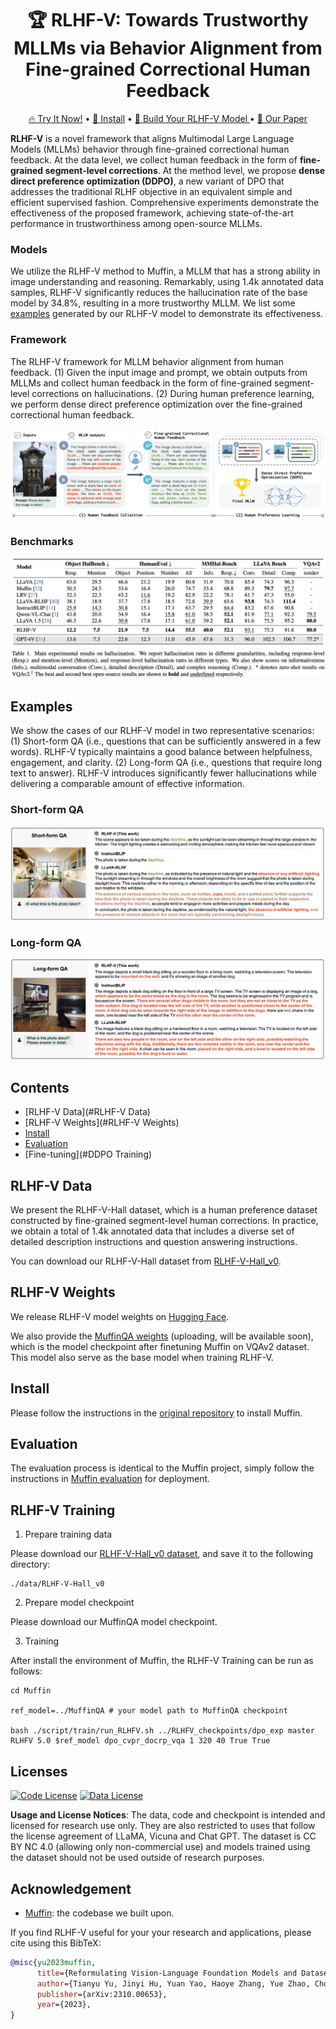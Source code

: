 <div align="center">

# 🏆 RLHF-V: Towards Trustworthy MLLMs via Behavior Alignment from Fine-grained Correctional Human Feedback

<p align="center">
  <a href="http://120.92.209.146:8081/">🔥 Try It Now!</a> •
  <a href="#Install">🔧 Install</a> •
  <a href="#RLHF-V Training"> 🙌 Build Your RLHF-V Model </a> •
  <a href="#"> 📄 Our Paper </a>
</p>

</div>

**RLHF-V** is a novel framework that aligns Multimodal Large Language Models (MLLMs) behavior through fine-grained correctional human feedback. At the data level, we collect human feedback in the form of **fine-grained segment-level corrections**. At the method level, we propose **dense direct preference optimization (DDPO)**, a new variant of DPO that addresses the traditional RLHF objective in an equivalent simple and efficient supervised fashion. Comprehensive experiments demonstrate the effectiveness of the proposed framework, achieving state-of-the-art performance in trustworthiness among open-source MLLMs.

### Models

We utilize the RLHF-V method to Muffin, a MLLM that has a strong ability in image understanding and reasoning. Remarkably, using 1.4k annotated data samples, RLHF-V significantly reduces the hallucination rate of the base model by 34.8%, resulting in a more trustworthy MLLM. We list some [examples](#examples) generated by our RLHF-V model to demonstrate its effectiveness.

### Framework

The RLHF-V framework for MLLM behavior alignment from human feedback. (1) Given the input image and prompt, we obtain outputs from MLLMs and collect human feedback in the form of fine-grained segment-level corrections on hallucinations. (2) During human preference learning, we perform dense direct preference optimization over the fine-grained correctional human feedback.

![RLHF-V-Framework](./assets/images/rlhf-v-framework.png)

### Benchmarks

![Benchmark-Performance](./assets/images/BenchmarkPerformance.png)


## Examples

We show the cases of our RLHF-V model in two representative scenarios: (1) Short-form QA (i.e., questions that can be sufficiently answered in a few words). RLHF-V typically maintains a good balance between helpfulness, engagement, and clarity. (2) Long-form QA (i.e., questions that require long text to answer). RLHF-V introduces significantly fewer hallucinations while delivering a comparable amount of effective information. 

### Short-form QA

![case](./assets/images/short-form.png)


### Long-form QA

![case](./assets/images/long-form.png)


## Contents
- [RLHF-V Data](#RLHF-V Data)
- [RLHF-V Weights](#RLHF-V Weights)
- [Install](#install)
- [Evaluation](#evaluation)
- [Fine-tuning](#DDPO Training)

## RLHF-V Data

We present the RLHF-V-Hall dataset, which is a human preference dataset constructed by fine-grained segment-level human corrections. In practice, we obtain a total of 1.4k annotated data that includes a diverse set of detailed description instructions and question answering instructions.

You can download our RLHF-V-Hall dataset from [RLHF-V-Hall_v0]((https://huggingface.co/datasets/HaoyeZhang/RLHF-V-Hall_v0/tree/main)).

## RLHF-V Weights

We release RLHF-V model weights on [Hugging Face](https://huggingface.co/Yirany/RLHF-V_v0/tree/main). 

We also provide the [MuffinQA weights](https://huggingface.co/Yirany/MuffinQA/tree/main) (uploading, will be available soon), which is the model checkpoint after finetuning Muffin on VQAv2 dataset. This model also serve as the base model when training RLHF-V.

## Install

Please follow the instructions in the [original repository]((https://github.com/thunlp/muffin#install)) to install Muffin.

## Evaluation

The evaluation process is identical to the Muffin project, simply follow the instructions in [Muffin evaluation]((https://github.com/thunlp/Muffin#evaluation)) for deployment.

## RLHF-V Training

1. Prepare training data

Please download our [RLHF-V-Hall_v0 dataset]((https://huggingface.co/datasets/HaoyeZhang/RLHF-V-Hall_v0/tree/main)), and save it to the following directory:

```
./data/RLHF-V-Hall_v0
```

2. Prepare model checkpoint

Please download our MuffinQA model checkpoint.

3. Training

After install the environment of Muffin, the RLHF-V Training can be run as follows: 
```
cd Muffin

ref_model=../MuffinQA # your model path to MuffinQA checkpoint

bash ./script/train/run_RLHFV.sh ../RLHFV_checkpoints/dpo_exp master RLHFV 5.0 $ref_model dpo_cvpr_docrp_vqa 1 320 40 True True
```

## Licenses


[![Code License](https://img.shields.io/badge/Code%20License-Apache_2.0-green.svg)](https://github.com/tatsu-lab/stanford_alpaca/blob/main/LICENSE)
[![Data License](https://img.shields.io/badge/Data%20License-CC%20By%20NC%204.0-red.svg)](https://github.com/tatsu-lab/stanford_alpaca/blob/main/DATA_LICENSE)

**Usage and License Notices**: The data, code and checkpoint is intended and licensed for research use only. They are also restricted to uses that follow the license agreement of LLaMA, Vicuna and Chat GPT. The dataset is CC BY NC 4.0 (allowing only non-commercial use) and models trained using the dataset should not be used outside of research purposes.


## Acknowledgement

- [Muffin](https://github.com/thunlp/muffin): the codebase we built upon.

If you find RLHF-V useful for your your research and applications, please cite using this BibTeX:
```bibtex
@misc{yu2023muffin,
      title={Reformulating Vision-Language Foundation Models and Datasets Towards Universal Multimodal Assistants},
      author={Tianyu Yu, Jinyi Hu, Yuan Yao, Haoye Zhang, Yue Zhao, Chongyi Wang, Shan Wang, Yinxv Pan, Jiao Xue, Dahai Li, Zhiyuan Liu, Hai-Tao Zheng, Maosong Sun},
      publisher={arXiv:2310.00653},
      year={2023},
}
```

